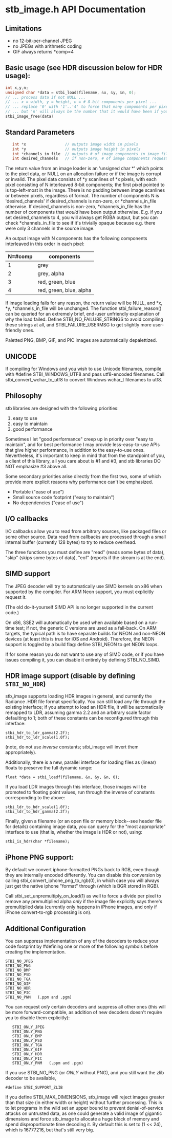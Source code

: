 # stb_image.h API Documentation

## Limitations
- no 12-bit-per-channel JPEG
- no JPEGs with arithmetic coding
- GIF always returns *comp=4

## Basic usage (see HDR discussion below for HDR usage):
```c
int x,y,n;
unsigned char *data = stbi_load(filename, &x, &y, &n, 0);
// ... process data if not NULL ...
// ... x = width, y = height, n = # 8-bit components per pixel ...
// ... replace '0' with '1'..'4' to force that many components per pixel
// ... but 'n' will always be the number that it would have been if you said 0
stbi_image_free(data)
```

## Standard Parameters
```c
   int *x                 // outputs image width in pixels
   int *y                 // outputs image height in pixels
   int *channels_in_file  // outputs # of image components in image file
   int desired_channels   // if non-zero, # of image components requested in result
```
The return value from an image loader is an 'unsigned char *' which points
to the pixel data, or NULL on an allocation failure or if the image is
corrupt or invalid. The pixel data consists of *y scanlines of *x pixels,
with each pixel consisting of N interleaved 8-bit components; the first
pixel pointed to is top-left-most in the image. There is no padding between
image scanlines or between pixels, regardless of format. The number of
components N is 'desired_channels' if desired_channels is non-zero, or
*channels_in_file otherwise. If desired_channels is non-zero,
*channels_in_file has the number of components that _would_ have been
output otherwise. E.g. if you set desired_channels to 4, you will always
get RGBA output, but you can check *channels_in_file to see if it's trivially
opaque because e.g. there were only 3 channels in the source image.

An output image with N components has the following components interleaved
in this order in each pixel:

|N=#comp|components|
|---|---|
|1|grey|
|2|grey, alpha|
|3|red, green, blue|
|4|red, green, blue, alpha|

If image loading fails for any reason, the return value will be NULL,
and *x, *y, *channels_in_file will be unchanged. The function
stbi_failure_reason() can be queried for an extremely brief, end-user
unfriendly explanation of why the load failed. Define STBI_NO_FAILURE_STRINGS
to avoid compiling these strings at all, and STBI_FAILURE_USERMSG to get slightly
more user-friendly ones.

Paletted PNG, BMP, GIF, and PIC images are automatically depalettized.


## UNICODE

  If compiling for Windows and you wish to use Unicode filenames, compile
  with
      #define STBI_WINDOWS_UTF8
  and pass utf8-encoded filenames. Call stbi_convert_wchar_to_utf8 to convert
  Windows wchar_t filenames to utf8.

## Philosophy

stb libraries are designed with the following priorities:

   1. easy to use
   2. easy to maintain
   3. good performance

Sometimes I let "good performance" creep up in priority over "easy to maintain",
and for best performance I may provide less-easy-to-use APIs that give higher
performance, in addition to the easy-to-use ones. Nevertheless, it's important
to keep in mind that from the standpoint of you, a client of this library,
all you care about is #1 and #3, and stb libraries DO NOT emphasize #3 above all.

Some secondary priorities arise directly from the first two, some of which
provide more explicit reasons why performance can't be emphasized.

   - Portable ("ease of use")
   - Small source code footprint ("easy to maintain")
   - No dependencies ("ease of use")


## I/O callbacks

I/O callbacks allow you to read from arbitrary sources, like packaged
files or some other source. Data read from callbacks are processed
through a small internal buffer (currently 128 bytes) to try to reduce
overhead.

The three functions you must define are "read" (reads some bytes of data),
"skip" (skips some bytes of data), "eof" (reports if the stream is at the end).

## SIMD support

The JPEG decoder will try to automatically use SIMD kernels on x86 when
supported by the compiler. For ARM Neon support, you must explicitly
request it.

(The old do-it-yourself SIMD API is no longer supported in the current
code.)

On x86, SSE2 will automatically be used when available based on a run-time
test; if not, the generic C versions are used as a fall-back. On ARM targets,
the typical path is to have separate builds for NEON and non-NEON devices
(at least this is true for iOS and Android). Therefore, the NEON support is
toggled by a build flag: define STBI_NEON to get NEON loops.

If for some reason you do not want to use any of SIMD code, or if
you have issues compiling it, you can disable it entirely by
defining STBI_NO_SIMD.

## HDR image support   (disable by defining `STBI_NO_HDR`)

stb_image supports loading HDR images in general, and currently the Radiance
.HDR file format specifically. You can still load any file through the existing
interface; if you attempt to load an HDR file, it will be automatically remapped
to LDR, assuming gamma 2.2 and an arbitrary scale factor defaulting to 1;
both of these constants can be reconfigured through this interface:

    stbi_hdr_to_ldr_gamma(2.2f);
    stbi_hdr_to_ldr_scale(1.0f);

(note, do not use _inverse_ constants; stbi_image will invert them
appropriately).

Additionally, there is a new, parallel interface for loading files as
(linear) floats to preserve the full dynamic range:

    float *data = stbi_loadf(filename, &x, &y, &n, 0);

If you load LDR images through this interface, those images will
be promoted to floating point values, run through the inverse of
constants corresponding to the above:

    stbi_ldr_to_hdr_scale(1.0f);
    stbi_ldr_to_hdr_gamma(2.2f);

Finally, given a filename (or an open file or memory block--see header
file for details) containing image data, you can query for the "most
appropriate" interface to use (that is, whether the image is HDR or
not), using:

    stbi_is_hdr(char *filename);

## iPhone PNG support:

By default we convert iphone-formatted PNGs back to RGB, even though
they are internally encoded differently. You can disable this conversion
by calling stbi_convert_iphone_png_to_rgb(0), in which case
you will always just get the native iphone "format" through (which
is BGR stored in RGB).

Call stbi_set_unpremultiply_on_load(1) as well to force a divide per
pixel to remove any premultiplied alpha *only* if the image file explicitly
says there's premultiplied data (currently only happens in iPhone images,
and only if iPhone convert-to-rgb processing is on).

## Additional Configuration

You can suppress implementation of any of the decoders to reduce your code footprint by #defining one or more of the following symbols before creating the implementation.

    STBI_NO_JPEG
    STBI_NO_PNG
    STBI_NO_BMP
    STBI_NO_PSD
    STBI_NO_TGA
    STBI_NO_GIF
    STBI_NO_HDR
    STBI_NO_PIC
    STBI_NO_PNM   (.ppm and .pgm)

You can request *only* certain decoders and suppress all other ones
(this will be more forward-compatible, as addition of new decoders
doesn't require you to disable them explicitly):

       STBI_ONLY_JPEG
       STBI_ONLY_PNG
       STBI_ONLY_BMP
       STBI_ONLY_PSD
       STBI_ONLY_TGA
       STBI_ONLY_GIF
       STBI_ONLY_HDR
       STBI_ONLY_PIC
       STBI_ONLY_PNM   (.ppm and .pgm)

If you use STBI_NO_PNG (or _ONLY_ without PNG), and you still
want the zlib decoder to be available, 

    #define STBI_SUPPORT_ZLIB

If you define STBI_MAX_DIMENSIONS, stb_image will reject images greater
than that size (in either width or height) without further processing.
This is to let programs in the wild set an upper bound to prevent
denial-of-service attacks on untrusted data, as one could generate a
valid image of gigantic dimensions and force stb_image to allocate a
huge block of memory and spend disproportionate time decoding it. By
default this is set to (1 << 24), which is 16777216, but that's still
very big.